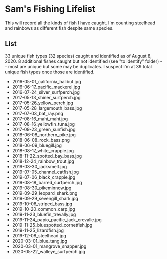 # Sam's Fishing Lifelist

This will record all the kinds of fish I have caught. I'm counting steelhead
and rainbows as different fish despite same species.

## List

33 unique fish types (32 species) caught and identified as of August 8, 2020. 8
additional fishes caught but not identified (see "to identify" folder) -- most
are unique but some may be duplicates. I suspect I'm at 39 total unique fish
types once those are identified.

* 2016-05-01_california_halibut.jpg
* 2016-06-17_pacific_mackerel.jpg
* 2016-07-24_silver_surfperch.jpg
* 2017-05-13_shiner_surfperch.jpg
* 2017-05-26_yellow_perch.jpg
* 2017-05-28_largemouth_bass.jpg
* 2017-07-03_bat_ray.png
* 2017-08-16_mahi_mahi.jpg
* 2017-08-16_yellowfin_tuna.jpg
* 2017-09-23_green_sunfish.jpg
* 2018-06-08_northern_pike.jpg
* 2018-06-08_rock_bass.png
* 2018-06-09_bluegill.jpg
* 2018-08-17_white_crappie.jpg
* 2018-11-22_spotted_bay_bass.jpg
* 2018-12-24_rainbow_trout.jpg
* 2019-03-30_jacksmelt.jpg
* 2019-07-05_channel_catfish.jpg
* 2019-07-06_black_crappie.jpg
* 2019-08-18_barred_surfperch.jpg
* 2019-08-30_pikeminnow.jpg
* 2019-09-29_leopard_shark.png
* 2019-09-29_sevengill_shark.jpg
* 2019-10-06_striped_bass.jpg
* 2019-10-20_common_carp.jpg
* 2019-11-23_bluefin_trevally.jpg
* 2019-11-24_papio_pacific_jack_crevalle.jpg
* 2019-11-25_bluespotted_cornetfish.jpg
* 2019-11-25_lizardfish.jpg
* 2019-12-08_steelhead.jpg
* 2020-03-01_blue_tang.jpg
* 2020-03-01_mangrove_snapper.jpg
* 2020-05-22_walleye_surfperch.jpg

